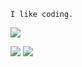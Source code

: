 <!-- <h1 align='center'>Gaurab Baral</h1>

<p align="center">
  <img src="https://github-profile-summary-cards.vercel.app/api/cards/profile-details?username=hashqueue&theme=github">
  <img src="https://github-profile-summary-cards.vercel.app/api/cards/repos-per-language?username=hashqueue&theme=github">
  <img src="https://github-profile-summary-cards.vercel.app/api/cards/most-commit-language?username=hashqueue&theme=github">
  <img src="https://github-profile-summary-cards.vercel.app/api/cards/stats?username=hashqueue&theme=github">
  <img src="https://github-profile-summary-cards.vercel.app/api/cards/productive-time?username=hashqueue&theme=github">
</p>

<img src="https://github-readme-stats.vercel.app/api?username=hashqueue&show_icons=true&theme=tokyonight">
<img src="https://github-readme-stats.vercel.app/api/top-langs/?username=hashqueue&text_color=adbac7&hide_border=true&hide_title=true&langs_count=10&bg_color=2d333b&count_private=true&layout=compact&include_all_commits=true&card_width=854">
![](https://github-profile-summary-cards.vercel.app/api/cards/profile-details?username=hashqueue&theme=github)
![](https://github-profile-summary-cards.vercel.app/api/cards/repos-per-language?username=hashqueue&theme=github)
![](https://github-profile-summary-cards.vercel.app/api/cards/most-commit-language?username=hashqueue&theme=github)
![](https://github-profile-summary-cards.vercel.app/api/cards/stats?username=hashqueue&theme=github)
![](https://github-profile-summary-cards.vercel.app/api/cards/productive-time?username=hashqueue&theme=github)

<p align="center">
  <img src="https://github-readme-stats.vercel.app/api/top-langs/?username=hashqueue&layout=compact">
</p>
<p align="center">
  <img src="https://github-readme-stats.vercel.app/api?username=hashqueue&show_icons=true&theme=tokyonight">
</p>
-->
`I like coding.`

![](https://github-profile-summary-cards.vercel.app/api/cards/profile-details?username=hashqueue&theme=github)

![](https://github-profile-summary-cards.vercel.app/api/cards/repos-per-language?username=hashqueue&theme=github)
![](https://github-profile-summary-cards.vercel.app/api/cards/most-commit-language?username=hashqueue&theme=github)
